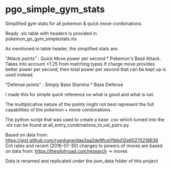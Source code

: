 # pgo_simple_gym_stats
Simplified gym stats for all pokemon &amp; quick move combinations. 

Ready .xls table with headers is provided in pokemon_go_gym_simplestats.xls 

As mentioned in table header, the simplified stats are:

"Attack points" : Quick Move power per second * Pokemon's Base Attack. Takes into account *1.25 from matching types
If charge move provides better power per second, then total power per second that can be kept up is used instead.

"Defense points" : Simply Base Stamina * Base Defense

I made this for simple quick reference on what is good and what is not.

The multiplicative nature of the points might not best represent the full capabilities of the pokemon + move combinations.

The python script that was used to create a base .csv which turned into the .xls can be found at all_entry_combinations_to_val_pairs.py.

Based on data from: https://gist.github.com/ryankane/daa3aa2de9fce01bbd12e60275218636
Crit rates and recent (2016-07-30) changes to powers of moves are based on data from: https://thesilphroad.com/research -> moves

Data is renamed and replicated under the json_data folder of this project

